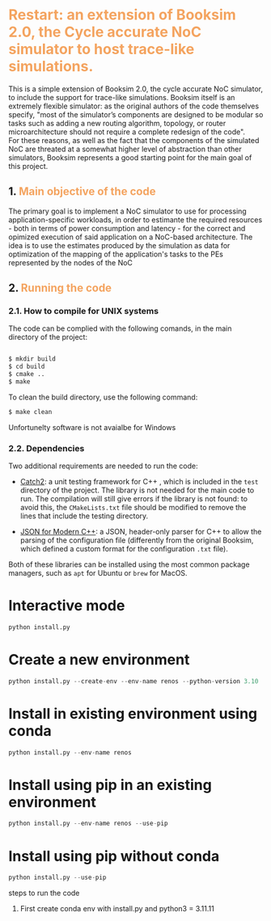 # <span style="color:sandybrown"><b>Restart: an extension of Booksim 2.0, the Cycle accurate NoC simulator to host trace-like simulations.</b></span>

This is a simple extension of Booksim 2.0, the cycle accurate NoC simulator, to include the support for trace-like simulations. 
Booksim itself is an extremely flexible simulator: as the original authors of the code themselves specify, "most of the simulator’s components are designed to be modular so tasks such as adding a new routing algorithm, topology, or router microarchitecture should not require a complete redesign of the code".\
For these reasons, as well as the fact that the components of the simulated NoC are threated at a somewhat higher level of abstraction than other simulators, Booksim represents a good starting point for the main goal of this project.

## <b> 1.  <span style="color:sandybrown">Main objective of the code</b></span>

The primary goal is to implement a NoC simulator to use for processing application-specific workloads, in order to estimante the required resources - both in terms of power consumption and latency - for the correct and opimized execution of said application on a NoC-based architecture. The idea is to use the estimates produced by the simulation as data for optimization of the mapping of the application's tasks to the PEs represented by the nodes of the NoC

## <b> 2. <span style="color:sandybrown">Running the code </span> </b>

###  2.1.  How to compile for UNIX systems
The code can be complied with the following comands, in the main directory of the project:
```bash

$ mkdir build
$ cd build
$ cmake ..
$ make

``` 
To clean the build directory, use the following command:
```bash
$ make clean
```

Unfortunelty software is not avaialbe for Windows

### 2.2. Dependencies

Two additional requirements are needed to run the code:

- <a href=https://github.com/catchorg/Catch2>Catch2</a>: a unit testing framework for C++ , which is included in the `test` directory of the project. The library is not needed for the main code to run. The compilation will still give errors if the library is not found: to avoid this, the `CMakeLists.txt` file should be modified to remove the lines that include the testing directory.

- <a href=https://github.com/nlohmann/json>JSON for Modern C++</a>: a JSON, header-only parser for C++ to allow the parsing of the configuration file (differently from the original Booksim, which defined a custom format for the configuration `.txt` file).

Both of these libraries can be installed using the most common package managers, such as `apt` for Ubuntu or `brew` for MacOS.


# Interactive mode 
```python 
python install.py
```
# Create a new environment
```python 
python install.py --create-env --env-name renos --python-version 3.10
```
# Install in existing environment using conda
```python 
python install.py --env-name renos
```
# Install using pip in an existing environment
```python 
python install.py --env-name renos --use-pip
```
 
# Install using pip without conda
```python
python install.py --use-pip
```


steps to run the code
1. First create conda env with install.py and python3 = 3.11.11